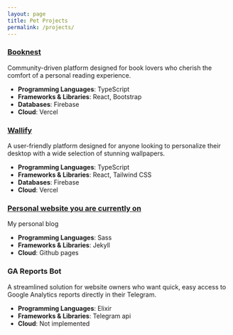 ```yaml
---
layout: page
title: Pet Projects
permalink: /projects/
---
```


### [Booknest](https://www.booknest.club)

Сommunity-driven platform designed for book lovers who cherish the comfort of a personal reading experience.

- **Programming Languages**: TypeScript
- **Frameworks & Libraries**: React, Bootstrap
- **Databases**: Firebase
- **Cloud**: Vercel

### [Wallify](https://www.wallify.info/)

A user-friendly platform designed for anyone looking to personalize their desktop with a wide selection of stunning wallpapers.

- **Programming Languages**: TypeScript
- **Frameworks & Libraries**: React, Tailwind CSS
- **Databases**: Firebase
- **Cloud**: Vercel

### [Personal website you are currently on](https://l0s0s.github.io/)

My personal blog

- **Programming Languages**: Sass
- **Frameworks & Libraries**: Jekyll
- **Cloud**: Github pages

### GA Reports Bot

A streamlined solution for website owners who want quick, easy access to Google Analytics reports directly in their Telegram.

- **Programming Languages**: Elixir
- **Frameworks & Libraries**: Telegram api
- **Cloud**: Not implemented

